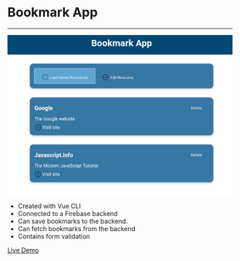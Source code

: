 # Bookmark App
---
![alt](./public/img/Bookmark-app.png)

* Created with Vue CLI
* Connected to a Firebase backend
* Can save bookmarks to the backend.
* Can fetch bookmarks from the backend
* Contains form validation

<a href="https://inspiring-kepler-2696c5.netlify.app/">Live Demo</a>